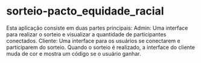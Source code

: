 # sorteio-pacto_equidade_racial
Esta aplicação consiste em duas partes principais:  Admin: Uma interface para realizar o sorteio e visualizar a quantidade de participantes conectados. Cliente: Uma interface para os usuários se conectarem e participarem do sorteio. Quando o sorteio é realizado, a interface do cliente muda de cor e mostra um código se o usuário ganhar.

